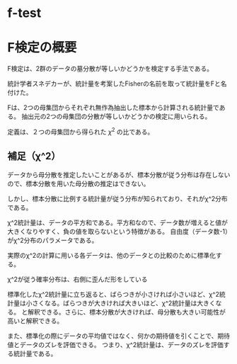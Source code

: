 # f-test

# F検定の概要
F検定は、2群のデータの墓分散が等しいかどうかを検定する手法である。

統計学者スネデカーが、統計量を考案したFisherの名前を取って統計量をFと名付けた。

Fは、2つの母集団からそれぞれ無作為抽出した標本から計算される統計量である。
抽出元の2つの母集団の分散が等しいかどうかの検定に用いられる。

定義は、２つの母集団から得られた $\chi^2$ の比である。


## 補足（χ^2）
データから母分散を推定したいことがあるが、標本分散が従う分布は存在しないので、標本分散を用いた母分散の推定はできない。

しかし、標本分散に比例する統計量が従う分布が知られており、それがχ^2分布である。

χ^2統計量は、データの平方和である。平方和なので、データ数が増えると値が大きくなりやすく、負の値を取らないという特徴がある。
自由度（データ数-1）がχ^2分布のパラメータである。

実際のχ^2の計算に用いる各データは、他のデータとの比較のために標準化する。 

χ^2が従う確率分布は、右側に歪んだ形をしている

標準化したχ^2統計量に立ち返ると、ばらつきが小さければ小さいほど、χ^2統計量は小さくなる。ばらつきが大きければ大きいほど、χ^2統計量は大きくなる。
と解釈できる。さらに、標本分散が大きければ、母分散も大きい可能性が高いと解釈できる。

また、標準化の際にデータの平均値ではなく、何かの期待値を引くことで、期待値とデータのズレを評価できる。
つまり、χ^2統計量は、データのズレを評価する統計量である。
